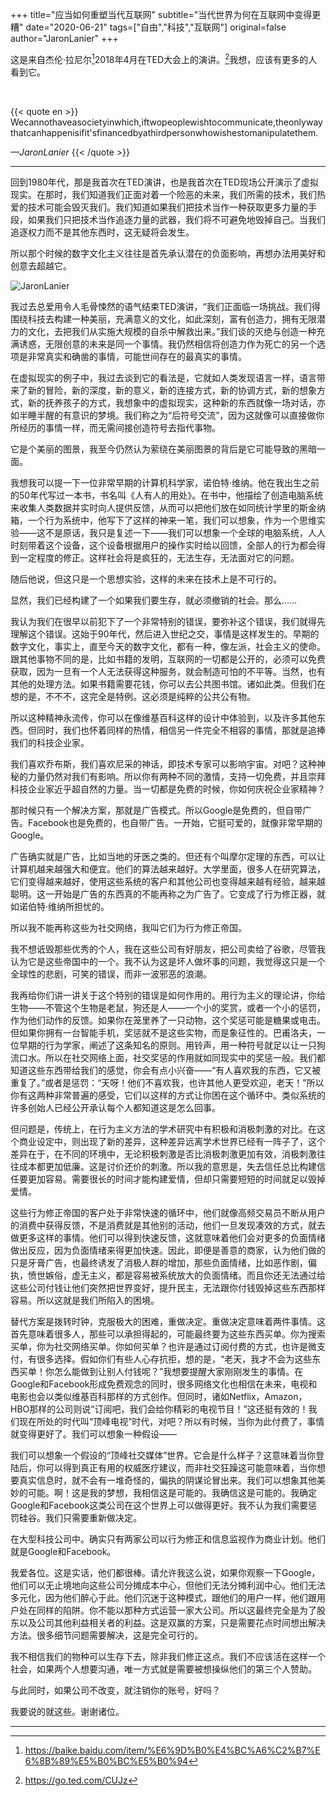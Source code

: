 +++
title="应当如何重塑当代互联网"
subtitle="当代世界为何在互联网中变得更糟"
date="2020-06-21"
tags=["自由","科技","互联网"]
original=false
author="JaronLanier"
+++

这是来自杰伦·拉尼尔[^1]2018年4月在TED大会上的演讲。[^2]我想，应该有更多的人看到它。

<!--more-->
<br>

{{< quote en >}}
Wecannothaveasocietyinwhich,iftwopeoplewishtocommunicate,theonlywaythatcanhappenisifit'sfinancedbyathirdpersonwhowishestomanipulatethem.

*—JaronLanier*
{{< /quote >}}

---

回到1980年代，那是我首次在TED演讲，也是我首次在TED现场公开演示了虚拟现实。在那时，我们知道我们正面对着一个险恶的未来，我们所需的技术，我们热爱的技术可能会毁灭我们。我们知道如果我们把技术当作一种获取更多力量的手段，如果我们只把技术当作追逐力量的武器，我们将不可避免地毁掉自己。当我们追逐权力而不是其他东西时，这无疑将会发生。

所以那个时候的数字文化主义往往是首先承认潜在的负面影响，再想办法用美好和创意去超越它。

![JaronLanier](https://cdn.jsdelivr.net/gh/blleng/images@master/upload/jaron_Lanier.png"JaronLanier在TED大会演讲")

我过去总爱用令人毛骨悚然的语气结束TED演讲，“我们正面临一场挑战。我们得围绕科技去构建一种美丽，充满意义的文化，如此深刻，富有创造力，拥有无限潜力的文化，去把我们从实施大规模的自杀中解救出来。”我们谈的灭绝与创造一种充满诱惑，无限创意的未来是同一个事情。我仍然相信将创造力作为死亡的另一个选项是非常真实和确凿的事情，可能世间存在的最真实的事情。

在虚拟现实的例子中，我过去谈到它的看法是，它就如人类发现语言一样，语言带来了新的冒险，新的深度，新的意义，新的连接方式，新的协调方式，新的想象方式，新的抚养孩子的方式，我想象中的虚拟现实，这种新的东西就像一场对话，亦如半睡半醒的有意识的梦境。我们称之为“后符号交流”，因为这就像可以直接做你所经历的事情一样，而无需间接创造符号去指代事物。

它是个美丽的图景，我至今仍然认为萦绕在美丽图景的背后是它可能导致的黑暗一面。

我想我可以提一下一位非常早期的计算机科学家，诺伯特·维纳。他在我出生之前的50年代写过一本书，书名叫《人有人的用处》。在书中，他描绘了创造电脑系统来收集人类数据并实时向人提供反馈，从而可以把他们放在如同统计学里的斯金纳箱，一个行为系统中，他写下了这样的神来一笔，我们可以想象，作为一个思维实验——这不是原话，我只是复述一下——我们可以想象一个全球的电脑系统，人人时刻带着这个设备，这个设备根据用户的操作实时给以回馈，全部人的行为都会得到一定程度的修正。这样社会将是疯狂的，无法生存，无法面对它的问题。

随后他说，但这只是一个思想实验，这样的未来在技术上是不可行的。

显然，我们已经构建了一个如果我们要生存，就必须撤销的社会。那么……

我认为我们在很早以前犯下了一个非常特别的错误，要弥补这个错误，我们就得先理解这个错误。这始于90年代，然后进入世纪之交，事情是这样发生的。早期的数字文化，事实上，直至今天的数字文化，都有一种，像左派，社会主义的使命。跟其他事物不同的是，比如书籍的发明，互联网的一切都是公开的，必须可以免费获取，因为一旦有一个人无法获得这种服务，就会制造可怕的不平等。当然，也有其他的处理方法。如果书籍需要花钱，你可以去公共图书馆。诸如此类。但我们在想的是，不不不，这完全是特例。这必须是纯粹的公共公有物。

所以这种精神永流传，你可以在像维基百科这样的设计中体验到，以及许多其他东西。但同时，我们也怀着同样的热情，相信另一件完全不相容的事情，那就是追捧我们的科技企业家。

我们喜欢乔布斯，我们喜欢尼采的神话，即技术专家可以影响宇宙。对吧？这种神秘的力量仍然对我们有影响。所以你有两种不同的激情，支持一切免费，并且崇拜科技企业家近乎超自然的力量。当一切都是免费的时候，你如何庆祝企业家精神？

那时候只有一个解决方案，那就是广告模式。所以Google是免费的，但自带广告。Facebook也是免费的，也自带广告。一开始，它挺可爱的，就像非常早期的Google。

广告确实就是广告，比如当地的牙医之类的。但还有个叫摩尔定理的东西，可以让计算机越来越强大和便宜。他们的算法越来越好。大学里面，很多人在研究算法，它们变得越来越好，使用这些系统的客户和其他公司也变得越来越有经验，越来越聪明。这一开始是广告的东西真的不能再称之为广告了。它变成了行为修正器，就如诺伯特·维纳所担忧的。

所以我不能再称这些为社交网络，我叫它们为行为修正帝国。

我不想诋毁那些优秀的个人，我在这些公司有好朋友，把公司卖给了谷歌，尽管我认为它是这些帝国中的一个。我不认为这是坏人做坏事的问题，我觉得这只是一个全球性的悲剧，可笑的错误，而非一波邪恶的浪潮。

我再给你们讲一讲关于这个特别的错误是如何作用的。用行为主义的理论讲，你给生物——不管这个生物是老鼠，狗还是人——一个小的奖赏，或者一个小的惩罚，作为他们动作的反馈。如果你在笼里养了一只动物，这个奖惩可能是糖果或电击。但如果你拥有一台智能手机，奖惩就不是这些实物，而是象征性的。巴甫洛夫，一位早期的行为学家，阐述了这条知名的原则。用铃声，用一种符号就足以让一只狗流口水。所以在社交网络上面，社交奖惩的作用就如同现实中的奖惩一般。我们都知道这些东西带给我们的感觉，你会有点小兴奋——“有人喜欢我的东西，它又被重复了。”或者是惩罚：“天呀！他们不喜欢我，也许其他人更受欢迎，老天！”所以你有这两种非常普遍的感受，它们以这样的方式让你困在这个循环中。类似系统的许多创始人已经公开承认每个人都知道这是怎么回事。

但问题是，传统上，在行为主义方法的学术研究中有积极和消极刺激的对比。在这个商业设定中，则出现了新的差异，这种差异远离学术世界已经有一阵子了，这个差异在于，在不同的环境中，无论积极刺激是否比消极刺激更加有效，消极刺激往往成本都更加低廉。这是讨价还价的刺激。所以我的意思是，失去信任总比构建信任要更加容易。需要很长的时间才能构建爱情，但却只需要短短的时间就足以毁掉爱情。

这些行为修正帝国的客户处于非常快速的循环中，他们就像高频交易员不断从用户的消费中获得反馈，不是消费就是其他别的活动，他们一旦发现凑效的方式，就去做更多这样的事情。他们可以得到快速反馈，这就意味着他们会对更多的负面情绪做出反应，因为负面情绪来得更加快速。因此，即便是善意的商家，认为他们做的只是牙膏广告，也最终诱发了消极人群的增加，那些负面情绪，比如恶作剧，偏执，愤世嫉俗，虚无主义，都是容易被系统放大的负面情绪。而且你还无法通过给这些公司付钱让他们突然把世界变好，提升民主，无法跟你付钱毁掉这些东西那样容易。所以这就是我们所陷入的困境。

替代方案是拨转时钟，克服极大的困难，重做决定。重做决定意味着两件事情。这首先意味着很多人，那些可以承担得起的，可能最终要为这些东西买单。你为搜索买单，你为社交网络买单。你如何买单？也许是通过订阅付费的方式，也许是微支付，有很多选择。假如你们有些人心存抗拒，想的是，“老天，我才不会为这些东西买单！你怎么能做到让别人付钱呢？”我想要提醒大家刚刚发生的事情。在Google和Facebook形成免费观念的同时，很多网络文化也相信在未来，电视和电影也会以类似维基百科那样的方式创作。但同时，诸如Netflix，Amazon，HBO那样的公司则说“订阅吧，我们会给你精彩的电视节目！”这还挺有效的！我们现在所处的时代叫“顶峰电视”时代，对吧？所以有时候，当你为此付费了，事情就变得更好了。我们可以想象一种假设——

我们可以想象一个假设的“顶峰社交媒体”世界。它会是什么样子？这意味着当你登陆后，你可以得到真正有用的权威医疗建议，而非社交狂躁这可能意味着，当你想要真实信息时，就不会有一堆奇怪的，偏执的阴谋论冒出来。我们可以想象其他美妙的可能。啊！这是我的梦想，我相信这是可能的。我确信这是可能的。我确定Google和Facebook这类公司在这个世界上可以做得更好。我不认为我们需要惩罚硅谷。我们只需要重新做决定。

在大型科技公司中。确实只有两家公司以行为修正和信息监视作为商业计划。他们就是Google和Facebook。

我爱各位。这是实话，他们都很棒。请允许我这么说，如果你观察一下Google，他们可以无止境地向这些公司分摊成本中心，但他们无法分摊利润中心。他们无法多元化，因为他们醉心于此。他们沉迷于这种模式，跟他们的用户一样，他们跟用户处在同样的陷阱。你不能以那种方式运营一家大公司。所以这最终完全是为了股东以及公司其他利益相关者的利益。这是双赢的方案，只是需要花点时间想出解决方法。很多细节问题需要解决，这是完全可行的。

我不相信我们的物种可以生存下去，除非我们修正这点。我们不应该活在这样一个社会，如果两个人想要沟通，唯一方式就是需要被想操纵他们的第三个人赞助。

与此同时，如果公司不改变，就注销你的账号，好吗？

我要说的就这些。谢谢诸位。

---
[^1]:https://baike.baidu.com/item/%E6%9D%B0%E4%BC%A6%C2%B7%E6%8B%89%E5%B0%BC%E5%B0%94

[^2]:https://go.ted.com/CUJz
